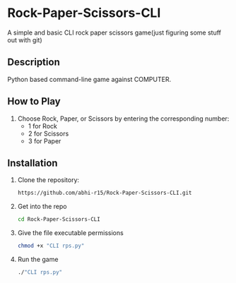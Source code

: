 # Rock-Paper-Scissors-CLI

A simple and basic CLI rock paper scissors game(just figuring some stuff out with git)

## Description
Python based command-line game against COMPUTER.

## How to Play
1. Choose Rock, Paper, or Scissors by entering the corresponding number:
   - 1 for Rock
   - 2 for Scissors
   - 3 for Paper
  
## Installation
1. Clone the repository:
   ```bash
   https://github.com/abhi-r15/Rock-Paper-Scissors-CLI.git
2. Get into the repo
   ```bash
   cd Rock-Paper-Scissors-CLI
3. Give the file executable permissions
   ```bash
   chmod +x "CLI rps.py"  
5. Run the game 
   ```bash
   ./"CLI rps.py"
